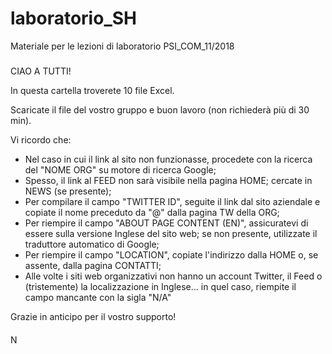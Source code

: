 # laboratorio_SH
Materiale per le lezioni di laboratorio PSI_COM_11/2018
#####
CIAO A TUTTI!

In questa cartella troverete 10 file Excel.

Scaricate il file del vostro gruppo e buon lavoro (non richiederà più di 30 min).

Vi ricordo che:
- Nel caso in cui il link al sito non funzionasse, procedete con la ricerca del "NOME ORG" su motore di ricerca Google;
- Spesso, il link al FEED non sarà visibile nella pagina HOME; cercate in NEWS (se presente);
- Per compilare il campo "TWITTER ID", seguite il link dal sito aziendale e copiate il nome preceduto da "@" dalla pagina TW della ORG;
- Per riempire il campo "ABOUT PAGE CONTENT (EN)", assicuratevi di essere sulla versione Inglese del sito web; se non presente, utilizzate il traduttore automatico di Google;
- Per riempire il campo "LOCATION", copiate l'indirizzo dalla HOME o, se assente, dalla pagina CONTATTI;
- Alle volte i siti web organizzativi non hanno un account Twitter, il Feed o (tristemente) la localizzazione in Inglese... in quel caso, riempite il campo mancante con la sigla "N/A"

Grazie in anticipo per il vostro supporto!
####


N
